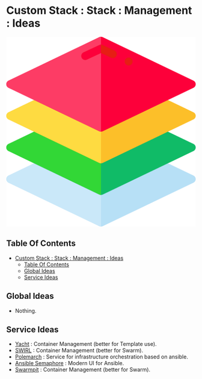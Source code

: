 # Custom Stack : Stack : Management : Ideas

![Icon](../../../icon.png)

## Table Of Contents

- [Custom Stack : Stack : Management : Ideas](#custom-stack--stack--management--ideas)
  - [Table Of Contents](#table-of-contents)
  - [Global Ideas](#global-ideas)
  - [Service Ideas](#service-ideas)

## Global Ideas

- Nothing.

## Service Ideas

- [Yacht](https://github.com/SelfhostedPro/Yacht) : Container Management (better for Template use).
- [SWIRL](https://github.com/cuigh/swirl) : Container Management (better for Swarm).
- [Polemarch](https://polemarch.org/) : Service for infrastructure orchestration based on ansible.
- [Ansible Semaphore](https://ansible-semaphore.com/) : Modern UI for Ansible.
- [Swarmpit](https://swarmpit.io/) : Container Management (better for Swarm).
